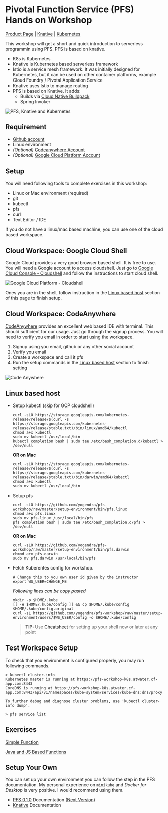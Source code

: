 # Pivotal Function Service (PFS) Hands on Workshop

[Product Page](http://pivotal.io/pfs) | [Knative](https://knative.dev/) | [Kubernetes](https://kubernetes.io/)

This workshop will get a short and quick introduction to serverless programmin using PFS. PFS is based on knative.

- K8s is Kubernetes
- Knative is Kubernetes based serverless framework
- Istio is a service mesh framework. It was initially designed for Kubernetes, but it can be used on other container platforms, example Cloud Foundry / Pivotal Application Service
- Knative uses Istio to manage routing
- PFS is based on Knative. It adds:
  - Builds via [Cloud Native Buildpack](https://buildpack.io)
  - Spring Invoker

![PFS, Knative and Kubernetes](images/knative.png)

## Requirement

- [Github account](https://github.com)
- Linux environment
- _(Optional)_ [Codeanywhere Account](https://codeanywhere.com/)
- _(Optional)_ [Google Cloud Platform Account](https://cloud.google.com/)

## Setup

You will need following tools to complete exercises in this workshop:

- Linux or Mac environment (required)
- git
- kubectl
- pfs
- curl
- Text Editor / IDE

If you do not have a linux/mac based machine, you can use one of the cloud based workspace.

## Cloud Workspace: Google Cloud Shell

Google Cloud provides a very good browser based shell. It is free to use. You will need a Google account to access cloudshell.
Just go to [Google Cloud Console - Cloudshell](https://console.cloud.google.com/cloudshell/editor) and follow the instructions to start cloud shell.

![Google Cloud Platform - Cloudshell](images/google-cloudshell.png)

Ones you are in the shell, follow instruction in the [Linux based host](#linux-based-host) section of this page to finish setup.

## Cloud Workspace: CodeAnywhere

[CodeAnywhere](https://codeanywhere.com) provides an excellent web based IDE with terminal. This should sufficient for our usage. Just go through the signup process. You will need to verify you email in order to start using the workspace.

1. Signup using you email, github or any other social account
1. Verify you email
1. Create a workspace and call it pfs
1. Run the setup commands in the [Linux based host](#linux-based-host) section to finish setting

![Code Anywhere](images/codeanywhere.png)

## Linux based host

- Setup kubectl (skip for GCP cloudshell)

  ```
  curl -sLO https://storage.googleapis.com/kubernetes-release/release/$(curl -s https://storage.googleapis.com/kubernetes-release/release/stable.txt)/bin/linux/amd64/kubectl
  chmod a+x kubectl
  sudo mv kubectl /usr/local/bin
  kubectl completion bash | sudo tee /etc/bash_completion.d/kubectl > /dev/null
  ```

  **OR on Mac**

  ```
  curl -sLO https://storage.googleapis.com/kubernetes-release/release/$(curl -s https://storage.googleapis.com/kubernetes-release/release/stable.txt)/bin/darwin/amd64/kubectl
  chmod a+x kubectl
  sudo mv kubectl /usr/local/bin
  ```

* Setup pfs

  ```
  curl -sLO https://github.com/yogendra/pfs-workshop/raw/master/setup-environment/bin/pfs.linux
  chmod a+x pfs.linux
  sudo mv pfs.linux /usr/local/bin/pfs
  pfs completion bash | sudo tee /etc/bash_completion.d/pfs > /dev/null

  ```

  **OR on Mac**

  ```
  curl -sLO https://github.com/yogendra/pfs-workshop/raw/master/setup-environment/bin/pfs.darwin
  chmod a+x pfs.darwin
  sudo mv pfs.darwin /usr/local/bin/pfs

  ```

* Fetch Kuberentes config for workshop.

  ```
  # Change this to you own user id given by the instructor
  export WS_USER=CHANGE_ME
  ```

  _Following lines can be copy pasted_

  ```
  mkdir -p $HOME/.kube
  [[ -e $HOME/.kube/config ]] && cp $HOME/.kube/config $HOME/.kube/config.original
  curl -sL https://github.com/yogendra/pfs-workshop/raw/master/setup-environment/users/$WS_USER/config -o $HOME/.kube/config

  ```

  > **TIP:** Use [Cheatsheet](cheatsheet.md) for setting up your shell now or later at any point

## Test Workspace Setup

To check that you environment is configured properly, you may run following commands.

```
> kubectl cluster-info
Kubernetes master is running at https://pfs-workshop-k8s.atwater.cf-app.com:8443
CoreDNS is running at https://pfs-workshop-k8s.atwater.cf-app.com:8443/api/v1/namespaces/kube-system/services/kube-dns:dns/proxy

To further debug and diagnose cluster problems, use 'kubectl cluster-info dump'.
```

```
> pfs service list
```

## Exercises

[Simple Function](exercise-1.md)

[Java and JS Based Functions](exercise-2.md)

## Setup Your Own

You can set up your own environment you can follow the step in the PFS documentation. My personal experience on `minikube` and _Docker for Desktop_ is very positive. I would recommend using them.

- [PFS 0.1.0](https://docs.pivotal.io/pfs/0-1/) Documentation ([Next Version](https://docs.pivotal.io/pfs/0-2/))
- [Knative](https://knative.dev/docs/) Documentation
